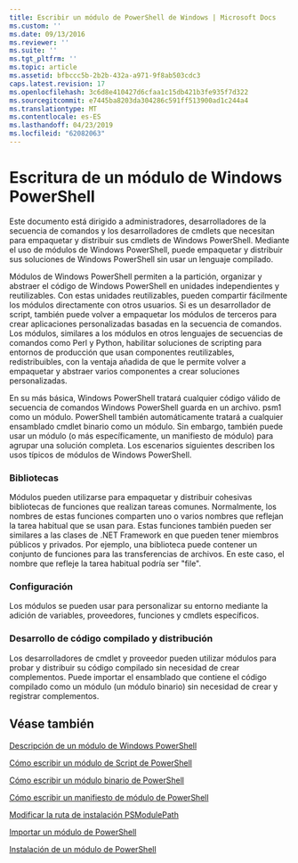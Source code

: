 ```yaml
---
title: Escribir un módulo de PowerShell de Windows | Microsoft Docs
ms.custom: ''
ms.date: 09/13/2016
ms.reviewer: ''
ms.suite: ''
ms.tgt_pltfrm: ''
ms.topic: article
ms.assetid: bfbccc5b-2b2b-432a-a971-9f8ab503cdc3
caps.latest.revision: 17
ms.openlocfilehash: 3c6d8e410427d6cfaa1c15db421b3fe935f7d322
ms.sourcegitcommit: e7445ba8203da304286c591ff513900ad1c244a4
ms.translationtype: MT
ms.contentlocale: es-ES
ms.lasthandoff: 04/23/2019
ms.locfileid: "62082063"
---
```

# <a name="writing-a-windows-powershell-module"></a>Escritura de un módulo de Windows PowerShell

Este documento está dirigido a administradores, desarrolladores de la secuencia de comandos y los desarrolladores de cmdlets que necesitan para empaquetar y distribuir sus cmdlets de Windows PowerShell. Mediante el uso de módulos de Windows PowerShell, puede empaquetar y distribuir sus soluciones de Windows PowerShell sin usar un lenguaje compilado.

Módulos de Windows PowerShell permiten a la partición, organizar y abstraer el código de Windows PowerShell en unidades independientes y reutilizables. Con estas unidades reutilizables, pueden compartir fácilmente los módulos directamente con otros usuarios. Si es un desarrollador de script, también puede volver a empaquetar los módulos de terceros para crear aplicaciones personalizadas basadas en la secuencia de comandos. Los módulos, similares a los módulos en otros lenguajes de secuencias de comandos como Perl y Python, habilitar soluciones de scripting para entornos de producción que usan componentes reutilizables, redistribuibles, con la ventaja añadida de que le permite volver a empaquetar y abstraer varios componentes a crear soluciones personalizadas.

En su más básica, Windows PowerShell tratará cualquier código válido de secuencia de comandos Windows PowerShell guarda en un archivo. psm1 como un módulo. PowerShell también automáticamente tratará a cualquier ensamblado cmdlet binario como un módulo. Sin embargo, también puede usar un módulo (o más específicamente, un manifiesto de módulo) para agrupar una solución completa. Los escenarios siguientes describen los usos típicos de módulos de Windows PowerShell.

### <a name="libraries"></a>Bibliotecas

Módulos pueden utilizarse para empaquetar y distribuir cohesivas bibliotecas de funciones que realizan tareas comunes. Normalmente, los nombres de estas funciones comparten uno o varios nombres que reflejan la tarea habitual que se usan para. Estas funciones también pueden ser similares a las clases de .NET Framework en que pueden tener miembros públicos y privados. Por ejemplo, una biblioteca puede contener un conjunto de funciones para las transferencias de archivos. En este caso, el nombre que refleje la tarea habitual podría ser "file".

### <a name="configuration"></a>Configuración

Los módulos se pueden usar para personalizar su entorno mediante la adición de variables, proveedores, funciones y cmdlets específicos.

### <a name="compiled-code-development-and-distribution"></a>Desarrollo de código compilado y distribución

Los desarrolladores de cmdlet y proveedor pueden utilizar módulos para probar y distribuir su código compilado sin necesidad de crear complementos. Puede importar el ensamblado que contiene el código compilado como un módulo (un módulo binario) sin necesidad de crear y registrar complementos.

## <a name="see-also"></a>Véase también

[Descripción de un módulo de Windows PowerShell](./understanding-a-windows-powershell-module.md)

[Cómo escribir un módulo de Script de PowerShell](./how-to-write-a-powershell-script-module.md)

[Cómo escribir un módulo binario de PowerShell](./how-to-write-a-powershell-binary-module.md)

[Cómo escribir un manifiesto de módulo de PowerShell](http://msdn.microsoft.com/en-us/abe4c24b-e64e-4a61-81d5-18c4fceba0b6)

[Modificar la ruta de instalación PSModulePath](./modifying-the-psmodulepath-installation-path.md)

[Importar un módulo de PowerShell](./importing-a-powershell-module.md)

[Instalación de un módulo de PowerShell](./installing-a-powershell-module.md)
